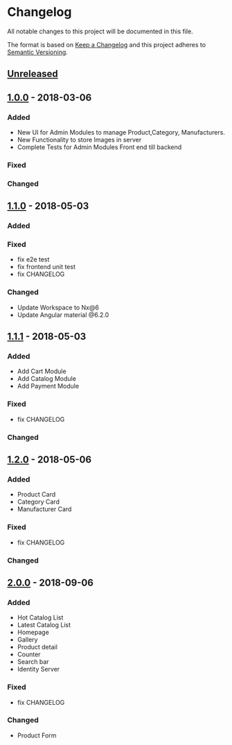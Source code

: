 # Changelog
All notable changes to this project will be documented in this file.

The format is based on [Keep a Changelog](http://keepachangelog.com/en/1.0.0/)
and this project adheres to [Semantic Versioning](http://semver.org/spec/v2.0.0.html).

## [Unreleased]

## [1.0.0] - 2018-03-06
### Added
- New UI for Admin Modules to manage Product,Category, Manufacturers.
- New Functionality to store Images in server
- Complete Tests for Admin Modules Front end till backend

### Fixed

### Changed

## [1.1.0] - 2018-05-03
### Added

### Fixed
- fix e2e test
- fix frontend unit test
- fix CHANGELOG

### Changed
- Update Workspace to Nx@6
- Update Angular material @6.2.0

## [1.1.1] - 2018-05-03
### Added
- Add Cart Module
- Add Catalog Module
- Add Payment Module

### Fixed
- fix CHANGELOG

### Changed

## [1.2.0] - 2018-05-06
### Added
- Product Card
- Category Card
- Manufacturer Card

### Fixed
- fix CHANGELOG

### Changed

## [2.0.0] - 2018-09-06
### Added
- Hot Catalog List
- Latest Catalog List
- Homepage
- Gallery
- Product detail
- Counter
- Search bar
- Identity Server

### Fixed
- fix CHANGELOG

### Changed
- Product Form

[Unreleased]: https://gitlab.com/darwinyo-enterprise/Enterprise/tree/dev/master
[1.0.0]: https://gitlab.com/darwinyo-enterprise/Enterprise/tags/Enterprise.Commerce-v.1.0.0
[1.1.0]: https://gitlab.com/darwinyo-enterprise/Enterprise/tags/Enterprise.Commerce-v.1.1.0
[1.1.1]: https://gitlab.com/darwinyo-enterprise/Enterprise/tags/Enterprise.Commerce-v.1.1.1
[1.2.0]: https://gitlab.com/darwinyo-enterprise/Enterprise/tags/Enterprise.Commerce-v.1.2.0
[2.0.0]: https://gitlab.com/darwinyo-enterprise/Enterprise/tags/Enterprise.Commerce-v.2.0.0